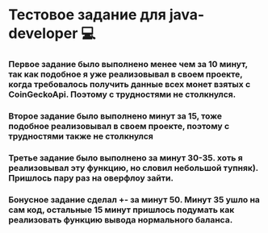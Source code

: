 # Тестовое задание для java-developer 💻

### Первое задание было выполнено менее чем за 10 минут, так как подобное я уже реализовывал в своем проекте, когда требовалось получить данные всех монет взятых с CoinGeckoApi. Поэтому с трудностями не столкнулся.

### Второе задание было выполнено минут за 15, тоже подобное реализовывал в своем проекте, поэтому с трудностями также не столкнулся

### Третье задание было выполнено за минут 30-35. хоть я реализовывал эту функцию, но словил небольшой тупняк). Пришлось пару раз на оверфлоу зайти.

### Бонусное задание сделал +- за минут 50. Минут 35 ушло на сам код, остальные 15 минут пришлось подумать как реализовать функцию вывода нормального баланса. 

